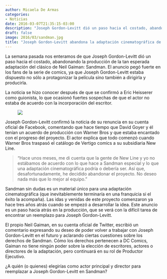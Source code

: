```yaml
---
author: Micaela De Armas
categories:
- Noticias
date: 2016-03-07T21:35:15-03:00
description: "Joseph Gordon-Levitt dió un paso hacia el costado, abandonando la producción de la tan esperada adaptación del clásico de Neil Gaiman: Sandman."
draft: false
image: 2016/03/sandman.jpg
title: "Joseph Gordon-Levitt abandona la adaptación cinematográfica de Sandman"
---
```


La semana pasada nos enteramos de que Joseph Gordon-Levitt dió un paso hacia el costado, abandonando la producción de la tan esperada adaptación del clásico de Neil Gaiman: Sandman. El anuncio pegó fuerte en los fans de la serie de comics, ya que Joseph Gordon-Levitt estaba dispuesto no sólo a protagonizar la película sino también a dirigirla y producirla.

La noticia se hizo conocer después de que se confirmó a Eric Heisserer como guionista, lo que ocasionó fuertes sospechas de que el actor no estaba de acuerdo con la incorporación del escritor.

<figure>
<img src="/img/2016/03/joseph-gordon-levitt.jpg">
</figure>

Joseph Gordon-Levitt confirmó la noticia de su renuncia en su cuenta oficial de Facebook, comentando que hace tiempo que David Goyer y él tenían un acuerdo de producción con Warner Bros y que estaba encantado con el progreso del proyecto. El actor explica que todo comenzó cuando Warner Bros traspasó el catálogo de Vertigo comics a su subsidiaria New Line.

> “Hace unos meses, me di cuenta que la gente de New Line y yo no estábamos de acuerdo con lo que hace a Sandman especial y lo que una adaptación cinematográfica podría o debería ser. Así que, desafortunadamente, he decidido abandonar el proyecto. No deseo nada más que lo mejor al equipo.”

Sandman sin dudas es un material único para una adaptación cinematográfica (que inevitablemente terminaría en una franquicia si el éxito la acompaña). Las idas y venidas de este proyecto comenzaron ya hace tres años atrás cuando se empezó a desarrollar la idea.  Este anuncio es un paso hacia atrás en la producción, que se verá con la difícil tarea de encontrar un reemplazo para Joseph Gordon-Levitt.

El propio Neil Gaiman, en su cuenta oficial de Twitter, escribió un comentario expresando su deseo de poder volver a trabajar con Joseph Gordon-Levitt en el futuro y aclarando ciertas cuestiones sobre los derechos de Sandman. Cómo los derechos pertenecen a DC Comics, Gaiman no tiene ningún poder sobre la elección de escritores, actores o directores de la adaptación, pero continuará en su rol de Productor Ejecutivo.

¿A quién (o quienes) elegirías como actor principal y director para reemplazar a Joseph Gordon-Levitt en Sandman?

